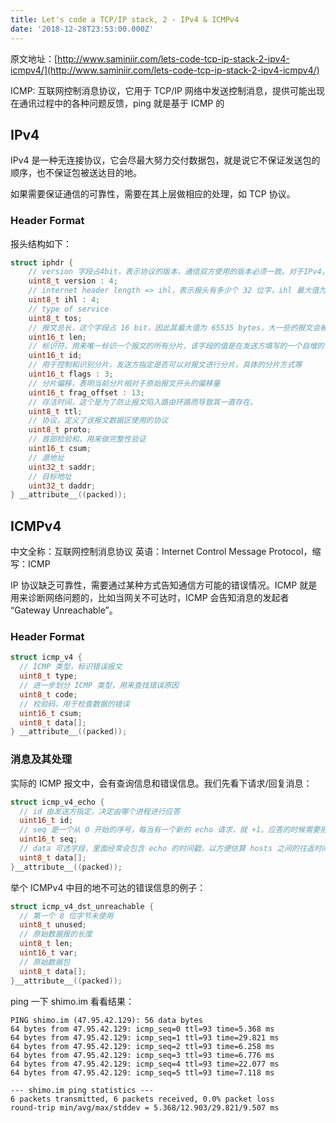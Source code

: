 ```yaml
---
title: Let's code a TCP/IP stack, 2 - IPv4 & ICMPv4
date: '2018-12-28T23:53:00.000Z'
---
```


原文地址：[http://www.saminiir.com/lets-code-tcp-ip-stack-2-ipv4-icmpv4/](http://www.saminiir.com/lets-code-tcp-ip-stack-2-ipv4-icmpv4/)

ICMP: 互联网控制消息协议，它用于 TCP/IP 网络中发送控制消息，提供可能出现在通讯过程中的各种问题反馈，ping 就是基于 ICMP 的
## IPv4
IPv4 是一种无连接协议，它会尽最大努力交付数据包，就是说它不保证发送包的顺序，也不保证包被送达目的地。

如果需要保证通信的可靠性，需要在其上层做相应的处理，如 TCP 协议。

### Header Format
报头结构如下：

```C
struct iphdr {
    // version 字段占4bit，表示协议的版本，通信双方使用的版本必须一致。对于IPv4，字段的值是4
    uint8_t version : 4;
    // internet header length => ihl，表示报头有多少个 32 位字，ihl 最大值为 1111 -> 15，因此最多能放 15 * 32 bit = 15 * 4 byte
    uint8_t ihl : 4;
    // type of service
    uint8_t tos;
    // 报文总长，这个字段占 16 bit，因此其最大值为 65535 bytes，大一些的报文会被分割成较小的报文，以满足不同通信接口的最大传输单元(MTU)
    uint16_t len;
    // 标识符，用来唯一标识一个报文的所有分片，该字段的值是在发送方填写的一个自增的值，接收方可以使用这个值对分片重新排列。
    uint16_t id;
    // 用于控制和识别分片，发送方指定是否可以对报文进行分片，具体的分片方式等
    uint16_t flags : 3;
    // 分片偏移，表明当前分片相对于原始报文开头的偏移量
    uint16_t frag_offset : 13;
    // 存活时间，这个是为了防止报文陷入路由环路而导致其一直存在。
    uint8_t ttl;
    // 协议，定义了该报文数据区使用的协议
    uint8_t proto;
    // 首部检验和，用来做完整性验证
    uint16_t csum;
    // 源地址
    uint32_t saddr;
    // 目标地址
    uint32_t daddr;
} __attribute__((packed));

```
## ICMPv4
中文全称：互联网控制消息协议
英语：Internet Control Message Protocol，缩写：ICMP

IP 协议缺乏可靠性，需要通过某种方式告知通信方可能的错误情况。ICMP 就是用来诊断网络问题的，比如当网关不可达时，ICMP 会告知消息的发起者 “Gateway Unreachable”。
### Header Format
```C
struct icmp_v4 {
  // ICMP 类型，标识错误报文
  uint8_t type;
  // 进一步划分 ICMP 类型，用来查找错误原因
  uint8_t code;
  // 校验码，用于检查数据的错误
  uint16_t csum;
  uint8_t data[];
} __attribute__((packed));
```

### 消息及其处理
实际的 ICMP 报文中，会有查询信息和错误信息。我们先看下请求/回复消息：

```C
struct icmp_v4_echo {
  // id 由发送方指定，决定由哪个进程进行应答
  uint16_t id;
  // seq 是一个从 0 开始的序号，每当有一个新的 echo 请求，就 +1。应答的时候需要把这个信息带回来，已确定这条消息是否在传输过程中消失或者重新排序
  uint16_t seq;
  // data 可选字段，里面经常会包含 echo 的时间戳，以方便估算 hosts 之间的往返时间
  uint8_t data[];
}__attribute__((packed));
```

举个 ICMPv4 中目的地不可达的错误信息的例子：

```C
struct icmp_v4_dst_unreachable {
  // 第一个 8 位字节未使用
  uint8_t unused;
  // 原始数据报的长度
  uint8_t len;
  uint16_t var;
  // 原始数据包
  uint8_t data[];
}__attribute__((packed));
```


ping 一下 shimo.im 看看结果：

```shell
PING shimo.im (47.95.42.129): 56 data bytes
64 bytes from 47.95.42.129: icmp_seq=0 ttl=93 time=5.368 ms
64 bytes from 47.95.42.129: icmp_seq=1 ttl=93 time=29.821 ms
64 bytes from 47.95.42.129: icmp_seq=2 ttl=93 time=6.258 ms
64 bytes from 47.95.42.129: icmp_seq=3 ttl=93 time=6.776 ms
64 bytes from 47.95.42.129: icmp_seq=4 ttl=93 time=22.077 ms
64 bytes from 47.95.42.129: icmp_seq=5 ttl=93 time=7.118 ms

--- shimo.im ping statistics ---
6 packets transmitted, 6 packets received, 0.0% packet loss
round-trip min/avg/max/stddev = 5.368/12.903/29.821/9.507 ms

```

